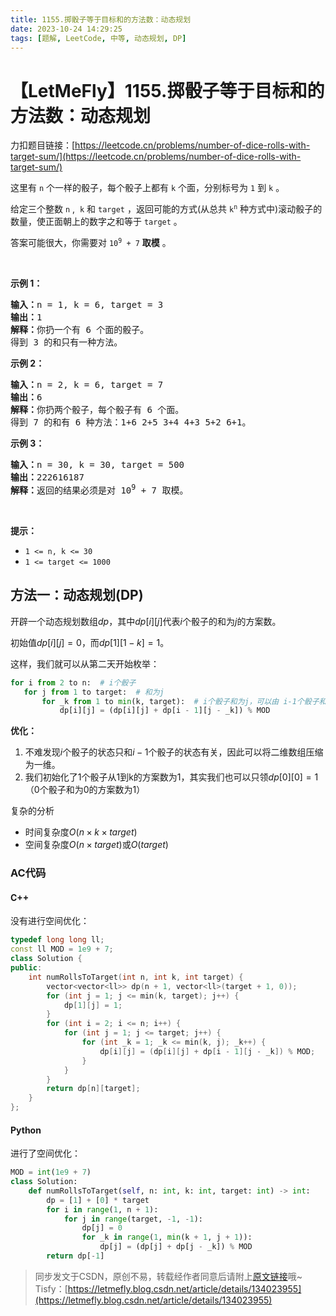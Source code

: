 ```yaml
---
title: 1155.掷骰子等于目标和的方法数：动态规划
date: 2023-10-24 14:29:25
tags: [题解, LeetCode, 中等, 动态规划, DP]
---
```


# 【LetMeFly】1155.掷骰子等于目标和的方法数：动态规划

力扣题目链接：[https://leetcode.cn/problems/number-of-dice-rolls-with-target-sum/](https://leetcode.cn/problems/number-of-dice-rolls-with-target-sum/)

<p>这里有&nbsp;<code>n</code>&nbsp;个一样的骰子，每个骰子上都有&nbsp;<code>k</code>&nbsp;个面，分别标号为&nbsp;<code>1</code>&nbsp;到 <code>k</code> 。</p>

<p>给定三个整数 <code>n</code> ,&nbsp; <code>k</code> 和&nbsp;<code>target</code>&nbsp;，返回可能的方式(从总共<em>&nbsp;</em><code>k<sup>n</sup></code><em>&nbsp;</em>种方式中)滚动骰子的数量，使正面朝上的数字之和等于<em>&nbsp;</em><code>target</code>&nbsp;。</p>

<p>答案可能很大，你需要对&nbsp;<code>10<sup>9</sup>&nbsp;+ 7</code> <strong>取模</strong>&nbsp;。</p>

<p>&nbsp;</p>

<p><strong>示例 1：</strong></p>

<pre>
<strong>输入：</strong>n = 1, k = 6, target = 3
<strong>输出：</strong>1
<strong>解释：</strong>你扔一个有 6 个面的骰子。
得到 3 的和只有一种方法。
</pre>

<p><strong>示例 2：</strong></p>

<pre>
<strong>输入：</strong>n = 2, k = 6, target = 7
<strong>输出：</strong>6
<strong>解释：</strong>你扔两个骰子，每个骰子有 6 个面。
得到 7 的和有 6 种方法：1+6 2+5 3+4 4+3 5+2 6+1。
</pre>

<p><strong>示例 3：</strong></p>

<pre>
<strong>输入：</strong>n = 30, k = 30, target = 500
<strong>输出：</strong>222616187
<strong>解释：</strong>返回的结果必须是对 10<sup>9</sup> + 7 取模。</pre>

<p>&nbsp;</p>

<p><strong>提示：</strong></p>

<ul>
	<li><code>1 &lt;= n, k &lt;= 30</code></li>
	<li><code>1 &lt;= target &lt;= 1000</code></li>
</ul>


    
## 方法一：动态规划(DP)

开辟一个动态规划数组$dp$，其中$dp[i][j]$代表$i$个骰子的和为$j$的方案数。

初始值$dp[i][j]=0$，而$dp[1][1-k]=1$。

这样，我们就可以从第二天开始枚举：

```python
for i from 2 to n:  # i个骰子
   for j from 1 to target:  # 和为j
       for _k from 1 to min(k, target):  # i个骰子和为j，可以由 i-1个骰子和为j-_k 加上 一个值为_k的骰子 得到
	       dp[i][j] = (dp[i][j] + dp[i - 1][j - _k]) % MOD
```

**优化：**

1. 不难发现$i$个骰子的状态只和$i-1$个骰子的状态有关，因此可以将二维数组压缩为一维。
2. 我们初始化了1个骰子从1到k的方案数为1，其实我们也可以只领$dp[0][0]=1$（0个骰子和为0的方案数为1）

复杂的分析

+ 时间复杂度$O(n\times k\times target)$
+ 空间复杂度$O(n\times target)$或$O(target)$

### AC代码

#### C++

没有进行空间优化：

```cpp
typedef long long ll;
const ll MOD = 1e9 + 7;
class Solution {
public:
    int numRollsToTarget(int n, int k, int target) {
        vector<vector<ll>> dp(n + 1, vector<ll>(target + 1, 0));
        for (int j = 1; j <= min(k, target); j++) {
            dp[1][j] = 1;
        }
        for (int i = 2; i <= n; i++) {
            for (int j = 1; j <= target; j++) {
                for (int _k = 1; _k <= min(k, j); _k++) {
                    dp[i][j] = (dp[i][j] + dp[i - 1][j - _k]) % MOD;
                }
            }
        }
        return dp[n][target];
    }
};
```

#### Python

进行了空间优化：

```python
MOD = int(1e9 + 7)
class Solution:
    def numRollsToTarget(self, n: int, k: int, target: int) -> int:
        dp = [1] + [0] * target
        for i in range(1, n + 1):
            for j in range(target, -1, -1):
                dp[j] = 0
                for _k in range(1, min(k + 1, j + 1)):
                    dp[j] = (dp[j] + dp[j - _k]) % MOD
        return dp[-1]
```

> 同步发文于CSDN，原创不易，转载经作者同意后请附上[原文链接](https://blog.tisfy.eu.org/2023/10/24/LeetCode%201155.%E6%8E%B7%E9%AA%B0%E5%AD%90%E7%AD%89%E4%BA%8E%E7%9B%AE%E6%A0%87%E5%92%8C%E7%9A%84%E6%96%B9%E6%B3%95%E6%95%B0/)哦~
> Tisfy：[https://letmefly.blog.csdn.net/article/details/134023955](https://letmefly.blog.csdn.net/article/details/134023955)
